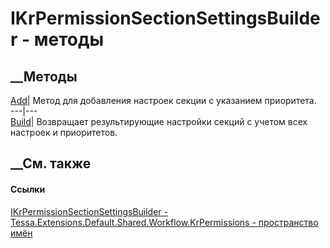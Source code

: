 # IKrPermissionSectionSettingsBuilder - методы
##  __Методы
[Add](M_Tessa_Extensions_Default_Shared_Workflow_KrPermissions_IKrPermissionSectionSettingsBuilder_Add.htm)|
Метод для добавления настроек секции с указанием приоритета.  
---|---  
[Build](M_Tessa_Extensions_Default_Shared_Workflow_KrPermissions_IKrPermissionSectionSettingsBuilder_Build.htm)|
Возвращает результирующие настройки секций с учетом всех настроек и
приоритетов.  
## __См. также
#### Ссылки
[IKrPermissionSectionSettingsBuilder -
](T_Tessa_Extensions_Default_Shared_Workflow_KrPermissions_IKrPermissionSectionSettingsBuilder.htm)
[Tessa.Extensions.Default.Shared.Workflow.KrPermissions - пространство
имён](N_Tessa_Extensions_Default_Shared_Workflow_KrPermissions.htm)
